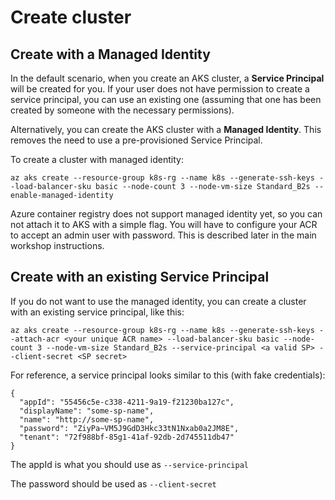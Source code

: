 
# Create cluster 

## Create with a Managed Identity

In the default scenario, when you create an AKS cluster, a **Service Principal** will be created for you. If your user does not have permission to create a service principal, you can use an existing one (assuming that one has been created by someone with the necessary permissions).

Alternatively, you can create the AKS cluster with a **Managed Identity**. This removes the need to use a pre-provisioned Service Principal.

To create a cluster with managed identity:
````
az aks create --resource-group k8s-rg --name k8s --generate-ssh-keys --load-balancer-sku basic --node-count 3 --node-vm-size Standard_B2s --enable-managed-identity
````

Azure container registry does not support managed identity yet, so you can not attach it to AKS with a simple flag. You will have to configure your ACR to accept an admin user with password. This is described later in the main workshop instructions.

## Create with an existing Service Principal

If you do not want to use the managed identity, you can create a cluster with an existing service principal, like this:

````
az aks create --resource-group k8s-rg --name k8s --generate-ssh-keys --attach-acr <your unique ACR name> --load-balancer-sku basic --node-count 3 --node-vm-size Standard_B2s --service-principal <a valid SP> --client-secret <SP secret>
````

For reference, a service principal looks similar to this (with fake credentials):

````
{
  "appId": "55456c5e-c338-4211-9a19-f21230ba127c",
  "displayName": "some-sp-name",
  "name": "http://some-sp-name",
  "password": "ZiyPa~VM5J9GdD3Hkc33tN1Nxab0a2JM8E",
  "tenant": "72f988bf-85g1-41af-92db-2d745511db47"
}
````

The appId is what you should use as ````--service-principal```` 

The password should be used as ````--client-secret````
